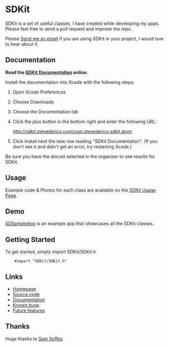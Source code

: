 # SDKit

SDKit is a set of useful classes, I have created while developing my apps. Please feel free to send a pull request and improve the repo.

Please [Send me an email](mailto:steve@stevederico.com) if you are using SDKit in your project, I would love to hear about it.

## Documentation

**Read the [SDKit Documentation](http://sdkit.stevederico.com) online.**

Install the documentation into Xcode with the following steps:

1. Open Xcode Preferences
2. Choose Downloads
3. Choose the Documentation tab
4. Click the plus button in the bottom right and enter the following URL:
    
      http://sdkit.stevederico.com/com.stevederico.sdkit.atom

5. Click Install next the new row reading "SDKit Documentation". (If you don't see it and didn't get an error, try restarting Xcode.)

Be sure you have the docset selected in the organizer to see results for SDKit.

## Usage
        
Example code & Photos for each class are available on the [SDKit Usage Page](https://github.com/stevederico/SDKit/wiki/Usage).

## Demo

[SDSampleApp](https://github.com/stevederico/SDSampleApp) is an example app that showcases all the SDKit classes.

## Getting Started

To get started, simply import SDKit/SDKit.h

        #import "SDKit/SDKit.h"
        
        
## Links

* [Homepage](http://sdkit.stevederico.com)
* [Source code](https://github.com/stevederico/SDKit)
* [Documentation](http://sdkit.stevederico.com)
* [Known bugs](https://github.com/stevederico/SDKit/issues/labels/Bug)
* [Future features](https://github.com/stevederico/SDKit/issues/labels/Feature)

## Thanks

Huge thanks to [Sam Soffes](http://github.com/samsoffes)